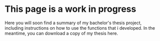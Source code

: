 # This page is a work in progress

Here you will soon find a summary of my bachelor's thesis project, including instructions on how to use the functions that i developed. In the meantime, you can download a copy of my thesis here.
